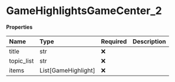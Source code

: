 # GameHighlightsGameCenter_2

**Properties**

| Name       | Type                | Required | Description |
| :--------- | :------------------ | :------- | :---------- |
| title      | str                 | ❌       |             |
| topic_list | str                 | ❌       |             |
| items      | List[GameHighlight] | ❌       |             |

<!-- This file was generated by liblab | https://liblab.com/ -->
